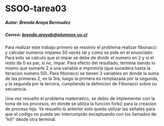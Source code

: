 # SSOO-tarea03
##### Autor: Brenda Araya Bermudez 


##### Correo: brenda.arayab@alumnos.uv.cl



Para realizar este trabajo primero se resolvio el problema realizar fibonacci y calcular numeros impares 50 veces tal y como se pide en el enunciado. Para esto se calculo que el impar se debe de dividir el numero en 2 y si el resto da 0 es par, si no, impar. Para efecto del resultado, termina siendo lo mismo que sumarle 2 a una variable e imprimirla (que sucedera hasta la iteracion numero 50).
Para fibonacci se tienen 3 variables en donde la suma de las primeras 2, es la 3ra, luego la primera es remplazada por la segunda, y la segunda por la tercera, cumpliendo la definicion de Fibonacci sobre su secuencia.

Una vez resuelto el problema matematico, se debio de implementar con la toma de los procesos, en donde se utiliza la funcion fork() para la creacion de proceso hijo. Ya resuelto lo anterior solo queda utilizar las señales para que el codigo no pueda ser interrumpido exceptuando con los llamados de "kill" desde otra terminal.

